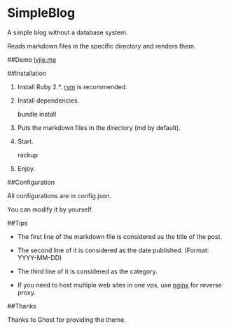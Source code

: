 SimpleBlog
======

A simple blog without a database system.

Reads markdown files in the specific directory and renders them.

##Demo
[lvjie.me](http://lvjie.me)

##Installation

1. Install Ruby 2.*. [rvm](https://rvm.io) is recommended.

2. Install dependencies.

	bundle install

3. Puts the markdown files in the directory (md by default).

4. Start.

	rackup

5. Enjoy.

##Configuration

All configurations are in config.json.

You can modify it by yourself.

##Tips

- The first line of the markdown file is considered as the title of the post.

- The second line of it is considered as the date published. (Format: YYYY-MM-DD)

- The third line of it is considered as the category.

- If you need to host multiple web sites in one vps, use [nginx](http://nginx.org/) for reverse proxy.

##Thanks

Thanks to Ghost for providing the theme.